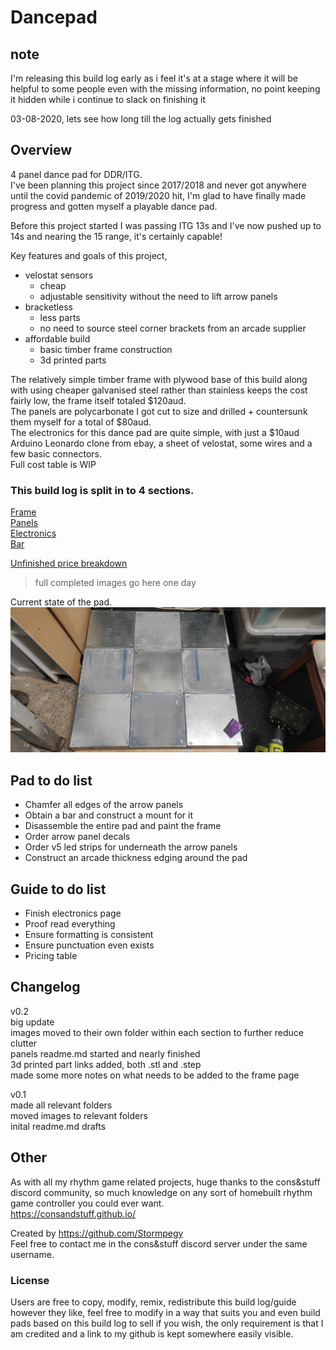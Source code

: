 # Dancepad  
## note  
I'm releasing this build log early as i feel it's at a stage where it will be helpful to some people even with the missing information, no point keeping it hidden while i continue to slack on finishing it  

03-08-2020, lets see how long till the log actually gets finished

## Overview  
4 panel dance pad for DDR/ITG.  
I've been planning this project since 2017/2018 and never got anywhere until the covid pandemic of 2019/2020 hit, I'm glad to have finally made progress and gotten myself a playable dance pad.  

Before this project started I was passing ITG 13s and I've now pushed up to 14s and nearing the 15 range, it's certainly capable!    

Key features and goals of this project,  
- velostat sensors  
    - cheap  
    - adjustable sensitivity without the need to lift arrow panels  
- bracketless  
    - less parts
    - no need to source steel corner brackets from an arcade supplier  
- affordable build 
    - basic timber frame construction  
    - 3d printed parts  

The relatively simple timber frame with plywood base of this build along with using cheaper galvanised steel rather than stainless keeps the cost fairly low, the frame itself totaled $120aud.  
The panels are polycarbonate I got cut to size and drilled + countersunk them myself for a total of $80aud.  
The electronics for this dance pad are quite simple, with just a $10aud Arduino Leonardo clone from ebay, a sheet of velostat, some wires and a few basic connectors.  
Full cost table is WIP  

### This build log is split in to 4 sections.  

[Frame](https://github.com/Stormpegy/dancepad/tree/master/frame)   
[Panels](https://github.com/Stormpegy/dancepad/tree/master/panels)  
[Electronics](https://github.com/Stormpegy/dancepad/tree/master/electronics)  
[Bar](https://github.com/Stormpegy/dancepad/tree/master/bar)  

[Unfinished price breakdown](https://github.com/Stormpegy/dancepad/tree/master/Pricing.md)  

>full completed images go here one day  

Current state of the pad.  
![gamer](/img/IMG_20200619_214830.jpg)

## Pad to do list  
- Chamfer all edges of the arrow panels  
- Obtain a bar and construct a mount for it  
- Disassemble the entire pad and paint the frame  
- Order arrow panel decals  
- Order v5 led strips for underneath the arrow panels  
- Construct an arcade thickness edging around the pad  

## Guide to do list  
- Finish electronics page
- Proof read everything  
- Ensure formatting is consistent  
- Ensure punctuation even exists  
- Pricing table  

## Changelog  
v0.2  
big update  
images moved to their own folder within each section to further reduce clutter  
panels readme.md started and nearly finished    
3d printed part links added, both .stl and .step  
made some more notes on what needs to be added to the frame page  

v0.1   
made all relevant folders  
moved images to relevant folders  
inital readme.md drafts  

## Other  
As with all my rhythm game related projects, huge thanks to the cons&stuff discord community, so much knowledge on any sort of homebuilt rhythm game controller you could ever want.  
https://consandstuff.github.io/  

Created by https://github.com/Stormpegy  
Feel free to contact me in the cons&stuff discord server under the same username.  

### License
Users are free to copy, modify, remix, redistribute this build log/guide however they like, feel free to modify in a way that suits you and even build pads based on this build log to sell if you wish, the only requirement is that I am credited and a link to my github is kept somewhere easily visible.